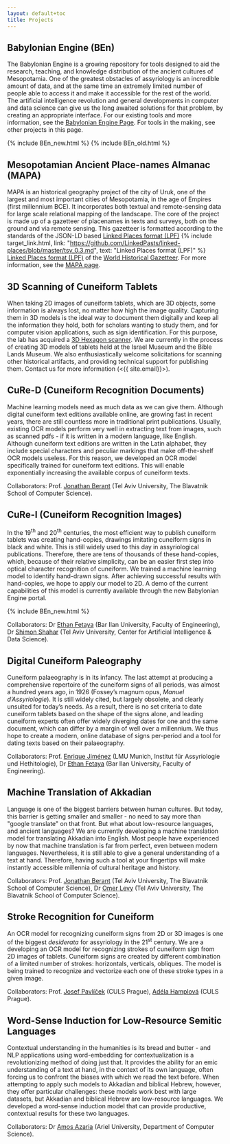 ```yaml
---
layout: default+toc
title: Projects
---
```


## Babylonian Engine (BEn)

The Babylonian Engine is a growing repository for tools designed to aid the research, teaching, and knowledge distribution of the ancient cultures of Mesopotamia. One of the greatest obstacles of assyriology is an incredible amount of data, and at the same time an extremely limited number of people able to access it and make it accessible for the rest of the world. The artificial intelligence revolution and general developments in computer and data science can give us the long awaited solutions for that problem, by creating an appropriate interface. For our existing tools and more information, see the [Babylonian Engine Page](BEn.md). For tools in the making, see other projects in this page.

{% include BEn_new.html %}
{% include BEn_old.html %}

## Mesopotamian Ancient Place-names Almanac (MAPA)

MAPA is an historical geography project of the city of Uruk, one of the largest and most important cities of Mesopotamia, in the age of Empires (first millennium BCE). It incorporates both textual and remote-sensing data for large scale relational mapping of the landscape. The core of the project is made up of a gazetteer of placenames in texts and surveys, both on the ground and via remote sensing. This gazetteer is formatted according to the standards of the JSON-LD based <a href="https://github.com/LinkedPasts/linked-places/blob/master/tsv_0.3.md" target="_blank">Linked Places format (LPF)</a>
{% include target_link.html, link: "https://github.com/LinkedPasts/linked-places/blob/master/tsv_0.3.md", text: "Linked Places format (LPF)" %}
[Linked Places format (LPF)](https://github.com/LinkedPasts/linked-places/blob/master/tsv_0.3.md) of the [World Historical Gazetteer](http://whgazetteer.org/). For more information, see the [MAPA page](MAPA.md).

## 3D Scanning of Cuneiform Tablets

When taking 2D images of cuneiform tablets, which are 3D objects, some information is always lost, no matter how high the image quality. Capturing them in 3D models is the ideal way to document them digitally and keep all the information they hold, both for scholars wanting to study them, and for computer vision applications, such as sign identification. For this purpose, the lab has acquired a [3D Hexagon scanner](https://www.creativeinfocom.com/pdfs/smartscan-specification-he-r5-c5.pdf). We are currently in the process of creating 3D models of tablets held at the Israel Museum and the Bible Lands Museum. We also enthusiastically welcome solicitations for scanning other historical artifacts, and providing technical support for publishing them. Contact us for more information (<{{ site.email}}>).

## CuRe-D (Cuneiform Recognition Documents)

Machine learning models need as much data as we can give them. Although digital cuneiform text editions available online, are growing fast in recent years, there are still countless more in traditional print publications. Usually, existing OCR models perform very well in extracting text from images, such as scanned pdfs - if it is written in a modern language, like English. Although cuneiform text editions are written in the Latin alphabet, they include special characters and peculiar markings that make off-the-shelf OCR models useless. For this reason, we developed an OCR model specifically trained for cuneiform text editions. This will enable exponentially increasing the available corpus of cuneiform texts.

Collaborators: Prof. [Jonathan Berant](https://scholar.google.com/citations?user=xCYHonIAAAAJ&hl=en) (Tel Aviv University, The Blavatnik School of Computer Science).

## CuRe-I (Cuneiform Recognition Images)

In the 19<sup>th</sup> and 20<sup>th</sup> centuries, the most efficient way to publish cuneiform tablets was creating hand-copies, drawings imitating cuneiform signs in black and white. This is still widely used to this day in assyriological publications. Therefore, there are tens of thousands of these hand-copies, which, because of their relative simplicity, can be an easier first step into optical character recognition of cuneiform. We trained a machine learning model to identify hand-drawn signs. After achieving successful results with hand-copies, we hope to apply our model to 2D. A demo of the current capabilities of this model is currently available through the new Babylonian Engine portal.

{% include BEn_new.html %}

Collaborators: Dr [Ethan Fetaya](https://scholar.google.com/citations?user=zLuqh-0AAAAJ&hl=en) (Bar Ilan University, Faculty of Engineering), Dr [Shimon Shahar](https://datascience.tau.ac.il/team/moni-shahar) (Tel Aviv University, Center for Artificial Intelligence & Data Science).

## Digital Cuneiform Paleography

Cuneiform palaeography is in its infancy. The last attempt at producing a comprehensive repertoire of the cuneiform signs of all periods, was almost a hundred years ago, in 1926 (Fossey’s magnum opus, *Manuel d’Assyriologie*). It is still widely cited, but largely obsolete, and clearly unsuited for today’s needs. As a result, there is no set criteria to date cuneiform tablets based on the shape of the signs alone, and leading cuneiform experts often offer widely diverging dates for one and the same document, which can differ by a margin of well over a millennium. We thus hope to create a modern, online database of signs per-period and a tool for dating texts based on their palaeography.

Collaborators: Prof. [Enrique Jiménez](https://www.assyriologie.uni-muenchen.de/personen/professoren/jimenez/index.html) (LMU Munich, Institut für Assyriologie und Hethitologie), Dr [Ethan Fetaya](https://scholar.google.com/citations?user=zLuqh-0AAAAJ&hl=en) (Bar Ilan University, Faculty of Engineering).

## Machine Translation of Akkadian

Language is one of the biggest barriers between human cultures. But today, this barrier is getting smaller and smaller - no need to say more than "google translate" on that front. But what about low-resource languages, and ancient languages? We are currently developing a machine translation model for translating Akkadian into English. Most people have experienced by now that machine translation is far from perfect, even between modern languages. Nevertheless, it is still able to give a general understanding of a text at hand. Therefore, having such a tool at your fingertips will make instantly accessible millennia of cultural heritage and history.

Collaborators: Prof. [Jonathan Berant](https://scholar.google.com/citations?user=xCYHonIAAAAJ&hl=en) (Tel Aviv University, The Blavatnik School of Computer Science), Dr [Omer Levy](https://scholar.google.co.il/citations?user=PZVd2h8AAAAJ&hl=en) (Tel Aviv University, The Blavatnik School of Computer Science).

## Stroke Recognition for Cuneiform

An OCR model for recognizing cuneiform signs from 2D or 3D images is one of the biggest *desiderata* for assyriology in the 21<sup>st</sup> century. We are a developing an OCR model for recognizing strokes of cuneiform sign from 2D images of tablets. Cuneiform signs are created by different combination of a limited number of strokes: horizontals, verticals, obliques. The model is being trained to recognize and vectorize each one of these stroke types in a given image.

Collaborators: Prof. [Josef Pavlíček](https://orcid.org/0000-0002-3959-5406) (CULS Prague), [Adéla Hamplová](https://orcid.org/0000-0002-1012-650X) (CULS Prague).

## Word-Sense Induction for Low-Resource Semitic Languages

Contextual understanding in the humanities is its bread and butter - and NLP applications using word-embedding for contextualization is a revolutionizing method of doing just that. It provides the ability for an emic understanding of a text at hand, in the context of its own language, often forcing us to confront the biases with which we read the text before. When attempting to apply such models to Akkadian and biblical Hebrew, however, they offer particular challenges: these models work best with large datasets, but Akkadian and biblical Hebrew are low-resource languages. We developed a word-sense induction model that can provide productive, contextual results for these two languages.

Collaborators: Dr [Amos Azaria](https://scholar.google.co.il/citations?user=sdfKs_sAAAAJ&hl=en) (Ariel University, Department of Computer Science).